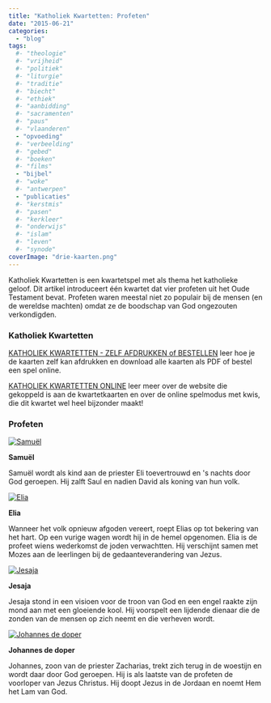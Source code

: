 ```yaml
---
title: "Katholiek Kwartetten: Profeten"
date: "2015-06-21"
categories: 
  - "blog"
tags:
  #- "theologie"
  #- "vrijheid"
  #- "politiek"
  #- "liturgie"
  #- "traditie"
  #- "biecht"
  #- "ethiek"
  #- "aanbidding"
  #- "sacramenten"
  #- "paus"
  #- "vlaanderen"
  - "opvoeding"
  #- "verbeelding"
  #- "gebed"
  #- "boeken"
  #- "films"
  - "bijbel"
  #- "woke"
  #- "antwerpen"
  - "publicaties"
  #- "kerstmis"
  #- "pasen"
  #- "kerkleer"
  #- "onderwijs"
  #- "islam"
  #- "leven"
  #- "synode"
coverImage: "drie-kaarten.png"
---
```


Katholiek Kwartetten is een kwartetspel met als thema het katholieke geloof. Dit artikel introduceert één kwartet dat vier profeten uit het Oude Testament bevat. Profeten waren meestal niet zo populair bij de mensen (en de wereldse machten) omdat ze de boodschap van God ongezouten verkondigden.

### Katholiek Kwartetten

[KATHOLIEK KWARTETTEN - ZELF AFDRUKKEN of BESTELLEN](/katholiek-kwartetten/ "Katholiek Kwartetten") leer hoe je de kaarten zelf kan afdrukken en download alle kaarten als PDF of bestel een spel online.

[KATHOLIEK KWARTETTEN ONLINE](/blog/katholiek-kwartetten/ "Katholiek Kwartetten met online kwis") leer meer over de website die gekoppeld is aan de kwartetkaarten en over de online spelmodus met kwis, die dit kwartet wel heel bijzonder maakt!

### Profeten

[![Samuël](images/kwartet16-pagina017.png)](http://kwartet.gelovenleren.net/profeten/samuel)

**Samuël**

Samuël wordt als kind aan de priester Eli toevertrouwd en 's nachts door God geroepen. Hij zalft Saul en nadien David als koning van hun volk.

[![Elia](images/kwartet16-pagina018.png)](http://kwartet.gelovenleren.net/profeten/elia)

**Elia**

Wanneer het volk opnieuw afgoden vereert, roept Elias op tot bekering van het hart. Op een vurige wagen wordt hij in de hemel opgenomen. Elia is de profeet wiens wederkomst de joden verwachtten. Hij verschijnt samen met Mozes aan de leerlingen bij de gedaanteverandering van Jezus.

[![Jesaja](images/kwartet16-pagina019.png)](http://kwartet.gelovenleren.net/profeten/jesaja)

**Jesaja**

Jesaja stond in een visioen voor de troon van God en een engel raakte zijn mond aan met een gloeiende kool. Hij voorspelt een lijdende dienaar die de zonden van de mensen op zich neemt en die verheven wordt.

[![Johannes de doper](images/kwartet16-pagina020.png)](http://kwartet.gelovenleren.net/profeten/johannes-de-doper)

**Johannes de doper**

Johannes, zoon van de priester Zacharias, trekt zich terug in de woestijn en wordt daar door God geroepen. Hij is als laatste van de profeten de voorloper van Jezus Christus. Hij doopt Jezus in de Jordaan en noemt Hem het Lam van God.
